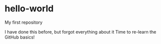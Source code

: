 # hello-world
My first repository

I have done this before, but forgot everything about it
Time to re-learn the GitHub basics!
